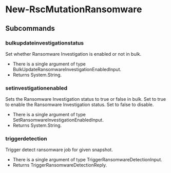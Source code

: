 # New-RscMutationRansomware
## Subcommands
### bulkupdateinvestigationstatus
Set whether Ransomware Investigation is enabled or not in bulk.

- There is a single argument of type BulkUpdateRansomwareInvestigationEnabledInput.
- Returns System.String.
### setinvestigationenabled
Sets the Ransomware Investigation status to true or false in bulk. Set to true to enable the Ransomware Investigation status. Set to false to disable.

- There is a single argument of type SetRansomwareInvestigationEnabledInput.
- Returns System.String.
### triggerdetection
Trigger detect ransomware job for given snapshot.

- There is a single argument of type TriggerRansomwareDetectionInput.
- Returns TriggerRansomwareDetectionReply.
